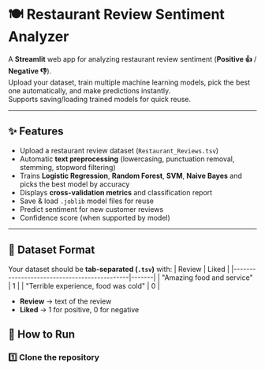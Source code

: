 # 🍽️ Restaurant Review Sentiment Analyzer

A **Streamlit** web app for analyzing restaurant review sentiment (**Positive 👍** / **Negative 👎**).  
Upload your dataset, train multiple machine learning models, pick the best one automatically, and make predictions instantly.  
Supports saving/loading trained models for quick reuse.

---

## ✨ Features
- Upload a restaurant review dataset (`Restaurant_Reviews.tsv`)
- Automatic **text preprocessing** (lowercasing, punctuation removal, stemming, stopword filtering)
- Trains **Logistic Regression**, **Random Forest**, **SVM**, **Naive Bayes** and picks the best model by accuracy
- Displays **cross-validation metrics** and classification report
- Save & load `.joblib` model files for reuse
- Predict sentiment for new customer reviews
- Confidence score (when supported by model)

---

## 📂 Dataset Format
Your dataset should be **tab-separated (`.tsv`)** with:
| Review                                      | Liked |
|---------------------------------------------|-------|
| "Amazing food and service"                  |   1   |
| "Terrible experience, food was cold"        |   0   |

- **Review** → text of the review  
- **Liked** → 1 for positive, 0 for negative

## 🚀 How to Run
### 1️⃣ Clone the repository
